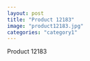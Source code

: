 ```yaml
---
layout: post
title: "Product 12183"
image: "product12183.jpg"
categories: "category1"
---
```

Product 12183
